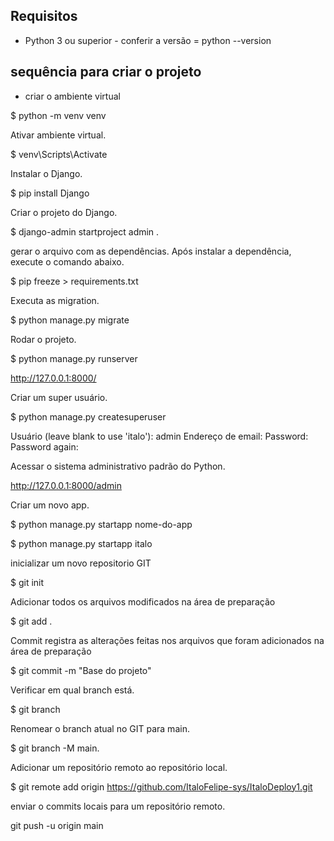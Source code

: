 ## Requisitos

* Python 3 ou superior - conferir a versão = python --version

## sequência para criar o projeto
* criar o ambiente virtual

$ python -m venv venv

Ativar ambiente virtual.

$ venv\Scripts\Activate

Instalar o Django.

$ pip install Django

Criar o projeto do Django.

$ django-admin startproject admin .

gerar o arquivo com as dependências.
Após instalar a dependência, execute o comando abaixo.

$ pip freeze > requirements.txt

Executa as migration.

$ python manage.py migrate

Rodar o projeto.

$ python manage.py runserver

http://127.0.0.1:8000/

Criar um super usuário.

$ python manage.py createsuperuser

Usuário (leave blank to use 'italo'): admin
Endereço de email: 
Password:
Password again: 

Acessar o sistema administrativo padrão do Python.

http://127.0.0.1:8000/admin

Criar um novo app.

$ python manage.py startapp nome-do-app

$ python manage.py startapp italo

inicializar um novo repositorio GIT

$ git init

Adicionar todos os arquivos modificados na área de preparação

$ git add .

Commit registra as alterações feitas nos arquivos que foram adicionados na área de preparação

$ git commit -m "Base do projeto"

Verificar em qual branch está.

$ git branch

Renomear o branch atual no GIT para main.

$ git branch -M main.

Adicionar um repositório remoto ao repositório local.

$ git remote add origin https://github.com/ItaloFelipe-sys/ItaloDeploy1.git  


enviar o commits locais para um repositório remoto.

git push -u origin main


